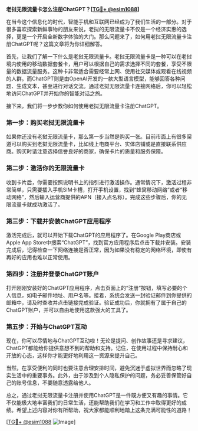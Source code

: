 **老挝无限流量卡怎么注册ChatGPT？[[TG💪+ @esim1088](https://t.me/s/esim1088)]**

在当今这个信息化的时代，智能手机和互联网已经成为了我们生活的一部分。对于很多喜欢探索新鲜事物的朋友来说，老挝的无限流量卡不仅是一个经济实惠的选择，更是一个开启全新数字体验的大门。那么问题来了，如何用老挝无限流量卡注册ChatGPT呢？这篇文章将为你详细解答。

首先，让我们了解一下什么是老挝无限流量卡。老挝无限流量卡是一种可以在老挝境内使用的移动数据套餐卡，用户可以根据自己的需求选择不同的套餐，享受不限量的数据流量服务。这种卡非常适合需要经常上网、使用社交媒体或观看在线视频的人群。而ChatGPT则是由OpenAI开发的一款大型语言模型，能够回答各种问题、生成文本，甚至进行对话交流。通过老挝无限流量卡连接网络后，你可以轻松地访问ChatGPT并开始你的智能对话之旅。

接下来，我们将一步步教你如何使用老挝无限流量卡注册ChatGPT。

### 第一步：购买老挝无限流量卡

如果你还没有老挝无限流量卡，那么第一步当然是购买一张。目前市面上有很多渠道可以购买到老挝无限流量卡，比如线上电商平台、实体店铺或是直接联系供应商。购买时请注意选择信誉良好的商家，确保卡片的质量和服务保障。

### 第二步：激活你的无限流量卡

收到卡片后，你需要按照说明书上的指引进行激活操作。通常情况下，激活过程非常简单，只需要插入手机SIM卡槽，打开手机设置，找到“蜂窝移动网络”或者“移动网络”，然后输入运营商提供的APN（接入点名称）。完成这些步骤后，你的无限流量卡就成功激活了。

### 第三步：下载并安装ChatGPT应用程序

激活完成后，就可以开始下载ChatGPT的应用程序了。在Google Play商店或Apple App Store中搜索“ChatGPT”，找到官方应用程序后点击下载并安装。安装完成后，记得检查一下网络连接是否正常，因为如果没有稳定的网络环境，即使有再好的应用也难以正常使用。

### 第四步：注册并登录ChatGPT账户

打开刚刚安装好的ChatGPT应用程序，点击页面上的“注册”按钮，填写必要的个人信息，如电子邮件地址、用户名等。接着，系统会发送一封验证邮件到你提供的邮箱中，请及时查收并点击链接完成验证。验证成功后，你就拥有了属于自己的ChatGPT账户，并可以自由地使用这款强大的工具了。

### 第五步：开始与ChatGPT互动

现在，你可以尽情地与ChatGPT互动啦！无论是提问、创作故事还是寻求建议，ChatGPT都能给你提供意想不到的帮助和支持。记住，在使用过程中保持耐心和开放的心态，这样你才能更好地利用这一资源来提升自己。

当然，在享受便利的同时也要注意合理安排时间，避免沉迷于虚拟世界而忽略了现实生活中的重要事务。此外，由于涉及到个人隐私保护的问题，务必妥善保管好自己的账号信息，不要随意透露给他人。

总之，通过老挝无限流量卡注册并使用ChatGPT是一件既方便又有趣的事情。它不仅能极大地丰富我们的日常生活，还能帮助我们在学习和工作中取得更好的成绩。希望上述内容对你有所帮助，祝大家都能顺利地踏上这条充满可能性的道路！

[[TG💪+ @esim1088](https://t.me/s/esim1088) ![Image](https://i.postimg.cc/4NQfJmqS/Snipaste-2025-05-13-00-14-12.png)]